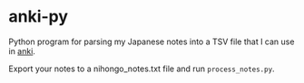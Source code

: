 # anki-py

Python program for parsing my Japanese notes into a TSV file that I can use in [anki](https://apps.ankiweb.net/).

Export your notes to a nihongo_notes.txt file and run `process_notes.py`.
